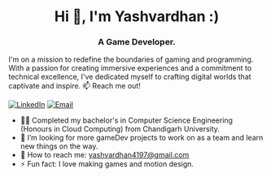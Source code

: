 <h1 align="center">Hi 👋, I'm Yashvardhan :)</h1>
<h3 align="center">A Game Developer.</h3>
I'm on a mission to redefine the boundaries of gaming and programming. With a passion for creating immersive experiences and a commitment to technical excellence, I've dedicated myself to crafting digital worlds that captivate and inspire.
📫 Reach me out!

[![LinkedIn](https://img.shields.io/badge/LinkedIn-MyProfile-blue?style=flat-square&logo=linkedin)](https://www.linkedin.com/in/yashvardhan-singh-7635621a2)
[![Email](https://img.shields.io/badge/Email-ContactMe-green?style=flat-square&logo=gmail)](mailto:yashvardhan4197@gmail.com)

- 👨‍🎓 Completed my bachelor's in Computer Science Engineering (Honours in Cloud Computing) from Chandigarh University.
- 🤔 I’m looking for more gameDev projects to work on as a team and learn new things on the way.
- 📧 How to reach me: yashvardhan4197@gmail.com
- ⚡ Fun fact: I love making games and motion design.

